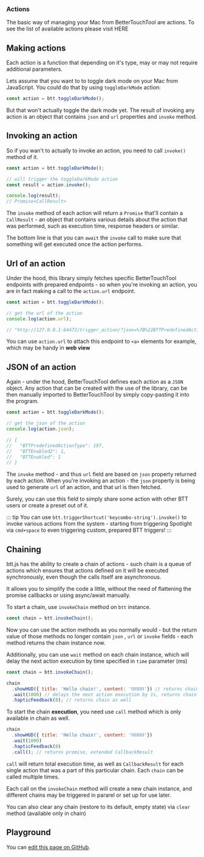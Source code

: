 ### Actions

The basic way of managing your Mac from BetterTouchTool are actions. To see the list of available actions please visit HERE

## Making actions
Each action is a function that depending on it's type, may or may not require additional parameters. 

Lets assume that you want to to toggle dark mode on your Mac from JavaScript. You could do that by using `toggleDarkMode` action:

```js
const action = btt.toggleDarkMode();
```

But that won't actually toggle the dark mode yet. The result of invoking any action is an object that contains `json` and `url` properties and `invoke` method. 

## Invoking an action

So if you wan't to actually to invoke an action, you need to call `invoke()` method of it.


```js
const action = btt.toggleDarkMode();

// will trigger the toggleDarkMode action
const result = action.invoke();

console.log(result);
// Promise<CallResult>
```

The `invoke` method of each action will return a `Promise` that'll contain a `CallResult` - an object that contains various details about the action that was performed, such as execution time, response headers or similar. 

The bottom line is that you can `await` the `invoke` call to make sure that something will get executed once the action performs.

## Url of an action

Under the hood, this library simply fetches specific BetterTouchTool endpoints with prepared endpoints - so when you're invoking an action, you are in fact making a call to the `action.url` endpoint.

```js
const action = btt.toggleDarkMode();

// get the url of the action
console.log(action.url);

// "http://127.0.0.1:64472/trigger_action/?json=%7B%22BTTPredefinedActionType%22%3A197%2C%22BTTEnabled2%22%3A1%2C%22BTTEnabled%22%3A1%7D"
```

You can use `action.url` to attach this endpoint to `<a>` elements for example, which may be handy in **web view**

## JSON of an action

Again - under the hood, BetterTouchTool defines each action as a `JSON` object. Any action that can be created with the use of the library, can be then manually imported to BetterTouchTool by simply copy-pasting it into the program.

```js
const action = btt.toggleDarkMode();

// get the json of the action
console.log(action.json);

// {
//   "BTTPredefinedActionType": 197,
//   "BTTEnabled2": 1,
//   "BTTEnabled": 1
// }
```

The `invoke` method - and thus `url` field are based on `json` property returned by each action. When you're invoking an action - the `json` property is being used to generate `url` of an action, and that url is then fetched.

Surely, you can use this field to simply share some action with other BTT users or create a preset out of it.

::: tip
You can use `btt.triggerShortcut('keycombo-string').invoke()` to invoke various actions from the system - starting from triggering Spotlight via `cmd+space` to even triggering custom, prepared BTT triggers!
:::

## Chaining

btt.js has the ability to create a chain of actions - such chain is a queue of actions which ensures that actions defined on it will be executed synchronously, even though the calls itself are asynchronous.

It allows you to simplify the code a little, without the need of flattening the promise callbacks or using async/await manually.

To start a chain, use `invokeChain` method on `btt` instance.

```js
const chain = btt.invokeChain();
```

Now you can use the action methods as you normally would - but the return value of those methods no longer contain `json` , `url` or `invoke` fields - each method returns the chain instance now.

Additionally, you can use `wait` method on each chain instance, which will delay the next action execution by time specified in `time` parameter (ms)

```js
const chain = btt.invokeChain();

chain
  .showHUD({ title: 'Hello chain!', content: '⛓⛓⛓⛓'}) // returns chain
  .wait(1000) // delays the next action execution by 1s, returns chain
  .hapticFeedback(8); // returns chain as well
```

To start the chain **execution**, you need use `call` method which is only available in chain as well.

```js
chain
  .showHUD({ title: 'Hello chain!', content: '⛓⛓⛓⛓'})
  .wait(1000)
  .hapticFeedback(8)
  .call(); // returns promise, extended CallbackResult
```

`call` will return total execution time, as well as `CallbackResult` for each single action that was a part of this particular chain. Each `chain` can be called multiple times.

Each call on the `invokeChain` method will create a new chain instance, and different chains may be triggered in pararel or set up for use later.

You can also clear any chain (restore to its default, empty state) via `clear` method (available only in chain)


## Playground

You can [edit this page on GitHub](https://github.com/Worie/btt/blob/master/docs/guide/actions.md).